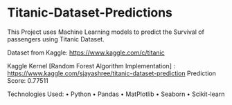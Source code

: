 # Titanic-Dataset-Predictions
This Project uses Machine Learning models to predict the Survival of passengers using Titanic Dataset.

Dataset from Kaggle: https://www.kaggle.com/c/titanic

Kaggle Kernel [Random Forest Algorithm Implementation] : https://www.kaggle.com/sjayashree/titanic-dataset-prediction 
Prediction Score: 0.77511

Technologies Used: • Python • Pandas • MatPlotlib • Seaborn • Scikit-learn


